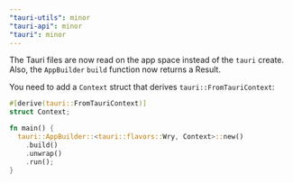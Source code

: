 ```yaml
---
"tauri-utils": minor
"tauri-api": minor
"tauri": minor
---
```


The Tauri files are now read on the app space instead of the `tauri` create.
Also, the `AppBuilder` `build` function now returns a Result.

You need to add a `Context` struct that derives `tauri::FromTauriContext`:
```rust
#[derive(tauri::FromTauriContext)]
struct Context;

fn main() {
  tauri::AppBuilder::<tauri::flavors::Wry, Context>::new()
    .build()
    .unwrap()
    .run();
}
```
